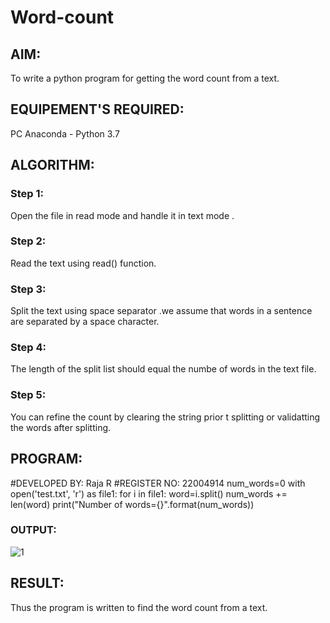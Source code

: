 # Word-count
## AIM:
To write a python program for getting the word count from a text.
## EQUIPEMENT'S REQUIRED: 
PC
Anaconda - Python 3.7
## ALGORITHM: 
### Step 1:
Open the file in read mode and handle it in text mode .
### Step 2: 
Read the text using read() function.
### Step 3: 
Split the text using space separator .we assume that words in a sentence are separated by a space character.
### Step 4:  
The length of the split list should equal the numbe of words in the text file.
### Step 5: 
You can refine the count by clearing the string prior t splitting or validatting the words after splitting.

## PROGRAM:
#DEVELOPED BY: Raja R
#REGISTER NO: 22004914
num_words=0
with open('test.txt', 'r') as file1:
    for i in file1:
        word=i.split()
        num_words += len(word)
print("Number of words={}".format(num_words))
### OUTPUT:

![1](https://user-images.githubusercontent.com/120719634/215014324-2b7236ec-71d6-4cc1-984f-5dca17bd3edc.png)


## RESULT:
Thus the program is written to find the word count from a text.
